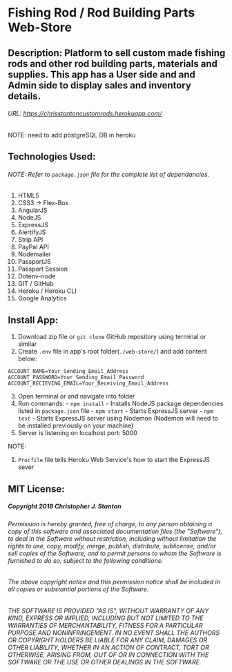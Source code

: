 
# Fishing Rod / Rod Building Parts Web-Store


## Description: Platform to sell custom made fishing rods and other rod building parts, materials and supplies. This app has a User side and and Admin side to display sales and inventory details.

###### URL: https://chrisstantoncustomrods.herokuapp.com/
NOTE: need to add postgreSQL DB in heroku


## Technologies Used:
###### NOTE: Refer to ``package.json`` file for the complete list of dependancies.
  1. HTML5
  2. CSS3 -> Flex-Box
  3. AngularJS
  4. NodeJS
  5. ExpressJS
  6. AlertifyJS
  7. Strip API
  8. PayPal API
  9. Nodemailer
  10. PassportJS
  11. Passport Session
  12. Dotenv-node  
  13. GIT / GitHub
  14. Heroku / Heroku CLI
  15. Google Analytics


## Install App:
  1. Download zip file or ``git clone`` GitHub repository using terminal or similar
  2. Create ``.env`` file in app's root folder(``./web-store/``) and add content below:

  ```
  ACCOUNT_NAME=Your_Sending_Email_Address
  ACCOUNT_PASSWORD=Your_Sending_Email_Password
  ACCOUNT_RECIEVING_EMAIL=Your_Receiving_Email_Address
  ```
  3. Open terminal or and navigate into folder
  4. Run commands:
    - ``npm install`` - Installs NodeJS package dependencies listed in ``package.json`` file
    - ``npm start`` - Starts ExpressJS server
    - ``npm test`` - Starts ExpressJS server using Nodemon (Nodemon will need to be installed previously on your machine)
  5. Server is listening on localhost port: 5000

NOTE:
  1. ``Procfile`` file tells Heroku Web Service's how to start the ExpressJS sever


## MIT License:
##### Copyright 2018 Christopher J. Stanton

###### Permission is hereby granted, free of charge, to any person obtaining a copy of this software and associated documentation files (the "Software"), to deal in the Software without restriction, including without limitation the rights to use, copy, modify, merge, publish, distribute, sublicense, and/or sell copies of the Software, and to permit persons to whom the Software is furnished to do so, subject to the following conditions:

###### The above copyright notice and this permission notice shall be included in all copies or substantial portions of the Software.

###### THE SOFTWARE IS PROVIDED "AS IS", WITHOUT WARRANTY OF ANY KIND, EXPRESS OR IMPLIED, INCLUDING BUT NOT LIMITED TO THE WARRANTIES OF MERCHANTABILITY, FITNESS FOR A PARTICULAR PURPOSE AND NONINFRINGEMENT. IN NO EVENT SHALL THE AUTHORS OR COPYRIGHT HOLDERS BE LIABLE FOR ANY CLAIM, DAMAGES OR OTHER LIABILITY, WHETHER IN AN ACTION OF CONTRACT, TORT OR OTHERWISE, ARISING FROM, OUT OF OR IN CONNECTION WITH THE SOFTWARE OR THE USE OR OTHER DEALINGS IN THE SOFTWARE.
